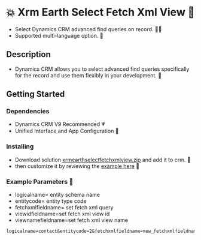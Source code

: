 # :boom: Xrm Earth Select Fetch Xml View :100:

* Select Dynamics CRM advanced find queries on record. :raising_hand_man:
* Supported multi-language option. :cowboy_hat_face:

## Description

* Dynamics CRM allows you to select advanced find queries specifically for the record and use them flexibly in your development. :eyes:

## Getting Started

### Dependencies

* Dynamics CRM V9 Recommended :heartpulse:
* Unified Interface and App Configuration :green_heart:

### Installing

* Download solution [xrmearthselectfetchxmlview.zip](https://drive.google.com/file/d/1exqfkU8cDKNVhKykTZYzb0tfdWWgpL67/view?usp=sharing)  and add it to crm. :dvd:
* then customize it by reviewing the [example here](https://drive.google.com/drive/u/0/folders/14MyAatLwWEs1QLG0hCma3a9ORaC2xB1U) :balloon:



### Example Parameters :bell:

* logicalname= entity schema name
* entitycode= entity type code
* fetchxmlfieldname= set fetch xml query
* viewidfieldname=set fetch xml view id
* viewnamefieldname=set fetch xml view name
```
logicalname=contact&entitycode=2&fetchxmlfieldname=new_fetchxmlfieldname&viewidfieldname=new_viewidfieldname&viewnamefieldname=new_viewnamefieldname
```
